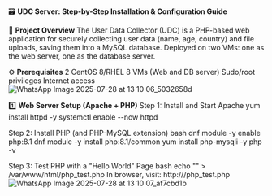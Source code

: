 🗃️ **UDC Server: Step-by-Step Installation & Configuration Guide**

📖 **Project Overview**
The User Data Collector (UDC) is a PHP-based web application for securely collecting user data (name, age, country) and file uploads, saving them into a MySQL database. Deployed on two VMs: one as the web server, one as the database server.

⚙️ **Prerequisites**
2 CentOS 8/RHEL 8 VMs (Web and DB server)
Sudo/root privileges
Internet access
![WhatsApp Image 2025-07-28 at 13 10 06_5032658d](https://github.com/user-attachments/assets/1ee46c19-13ea-46da-a009-fe8b0bdaf62e)

1️⃣ **Web Server Setup (Apache + PHP)**
Step 1: Install and Start Apache
yum install httpd -y
systemctl enable --now httpd

Step 2: Install PHP (and PHP-MySQL extension)
bash
dnf module -y enable php:8.1
dnf module -y install php:8.1/common
yum install php-mysqli -y
php -v

Step 3: Test PHP with a "Hello World" Page
bash
echo "<?php echo 'Hello World!'; ?>" > /var/www/html/php_test.php
In browser, visit: http://<Web-Server-IP>/php_test.php
![WhatsApp Image 2025-07-28 at 13 10 07_af7cbd1b](https://github.com/user-attachments/assets/c4b3a96b-b2dd-40cc-b205-2910242e89c5)

